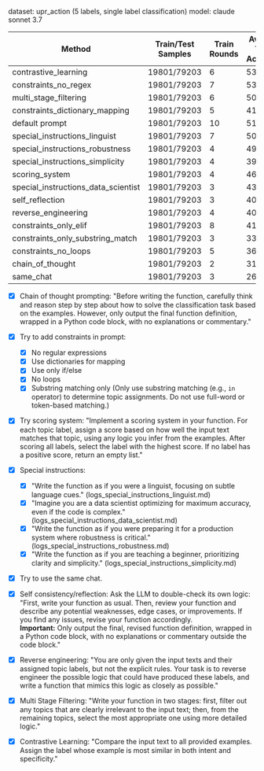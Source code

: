 dataset: upr_action (5 labels, single label classification)
model: claude sonnet 3.7

|               Method              | Train/Test Samples | Train Rounds | Average Train Accuracy | Test Set Accuracy |
|-----------------------------------|--------------------|--------------|------------------------|-------------------|
|        contrastive_learning       |     19801/79203    |       6      |          53.28         |       70.25       |
|        constraints_no_regex       |     19801/79203    |       7      |          53.09         |       70.14       |
|       multi_stage_filtering       |     19801/79203    |       6      |          50.95         |       68.85       |
|   constraints_dictionary_mapping  |     19801/79203    |       5      |          41.94         |       68.32       |
|           default prompt          |     19801/79203    |      10      |          51.0          |       67.74       |
|   special_instructions_linguist   |     19801/79203    |       7      |          50.17         |       65.66       |
|  special_instructions_robustness  |     19801/79203    |       4      |          49.73         |        65.1       |
|  special_instructions_simplicity  |     19801/79203    |       4      |          39.09         |       61.67       |
|           scoring_system          |     19801/79203    |       4      |          46.85         |       53.59       |
|special_instructions_data_scientist|     19801/79203    |       3      |          43.45         |       51.42       |
|          self_reflection          |     19801/79203    |       3      |          40.02         |       50.84       |
|        reverse_engineering        |     19801/79203    |       4      |          40.98         |       49.53       |
|       constraints_only_elif       |     19801/79203    |       8      |          41.36         |        49.5       |
|  constraints_only_substring_match |     19801/79203    |       3      |          33.54         |       42.95       |
|        constraints_no_loops       |     19801/79203    |       5      |          36.44         |        42.9       |
|          chain_of_thought         |     19801/79203    |       2      |          31.8          |       38.47       |
|             same_chat             |     19801/79203    |       3      |          26.38         |       27.07       |


- [x] Chain of thought prompting:
    "Before writing the function, carefully think and reason step by step about how to solve the classification task based on the examples. However, only output the final function definition, wrapped in a Python code block, with no explanations or commentary."
- [x] Try to add constraints in prompt:
    - [x] No regular expressions
    - [x] Use dictionaries for mapping
    - [x] Use only if/else
    - [x] No loops
    - [x] Substring matching only (Only use substring matching (e.g., `in` operator) to determine topic assignments. Do not use full-word or token-based matching.)

- [x] Try scoring system:
    "Implement a scoring system in your function. For each topic label, assign a score based on how well the input text matches that topic, using any logic you infer from the examples. After scoring all labels, select the label with the highest score. If no label has a positive score, return an empty list."

- [x] Special instructions:
    - [x] "Write the function as if you were a linguist, focusing on subtle language cues." (logs_special_instructions_linguist.md)
    - [x] "Imagine you are a data scientist optimizing for maximum accuracy, even if the code is complex." (logs_special_instructions_data_scientist.md)
    - [x] "Write the function as if you were preparing it for a production system where robustness is critical." (logs_special_instructions_robustness.md)
    - [x] "Write the function as if you are teaching a beginner, prioritizing clarity and simplicity." (logs_special_instructions_simplicity.md)

- [x] Try to use the same chat.

- [x] Self consistency/reflection: Ask the LLM to double-check its own logic:
    "First, write your function as usual. Then, review your function and describe any potential weaknesses, edge cases, or improvements. If you find any issues, revise your function accordingly.  
**Important:** Only output the final, revised function definition, wrapped in a Python code block, with no explanations or commentary outside the code block."

- [x] Reverse engineering:
    "You are only given the input texts and their assigned topic labels, but not the explicit rules. Your task is to reverse engineer the possible logic that could have produced these labels, and write a function that mimics this logic as closely as possible."

- [x] Multi Stage Filtering:
    "Write your function in two stages: first, filter out any topics that are clearly irrelevant to the input text; then, from the remaining topics, select the most appropriate one using more detailed logic."

- [x] Contrastive Learning:
    "Compare the input text to all provided examples. Assign the label whose example is most similar in both intent and specificity."
